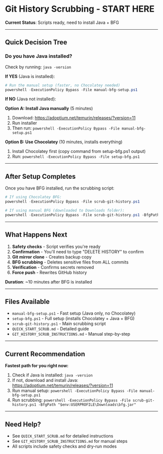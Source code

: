# Git History Scrubbing - START HERE

**Current Status**: Scripts ready, need to install Java + BFG

---

## Quick Decision Tree

### Do you have Java installed?

Check by running: `java -version`

**If YES** (Java is installed):
```powershell
# Run the manual setup (faster, no Chocolatey needed)
powershell -ExecutionPolicy Bypass -File manual-bfg-setup.ps1
```

**If NO** (Java not installed):

**Option A: Install Java manually** (5 minutes)
1. Download: https://adoptium.net/temurin/releases/?version=11
2. Run installer
3. Then run: `powershell -ExecutionPolicy Bypass -File manual-bfg-setup.ps1`

**Option B: Use Chocolatey** (10 minutes, installs everything)
1. Install Chocolatey first (copy command from setup-bfg.ps1 output)
2. Run: `powershell -ExecutionPolicy Bypass -File setup-bfg.ps1`

---

## After Setup Completes

Once you have BFG installed, run the scrubbing script:

```powershell
# If using Chocolatey BFG:
powershell -ExecutionPolicy Bypass -File scrub-git-history.ps1

# If using manual BFG (downloaded to Downloads folder):
powershell -ExecutionPolicy Bypass -File scrub-git-history.ps1 -BfgPath "$env:USERPROFILE\Downloads\bfg.jar"
```

---

## What Happens Next

1. **Safety checks** - Script verifies you're ready
2. **Confirmation** - You'll need to type "DELETE HISTORY" to confirm
3. **Git mirror clone** - Creates backup copy
4. **BFG scrubbing** - Deletes sensitive files from ALL commits
5. **Verification** - Confirms secrets removed
6. **Force push** - Rewrites GitHub history

**Duration**: ~10 minutes after BFG is installed

---

## Files Available

- `manual-bfg-setup.ps1` - Fast setup (Java only, no Chocolatey)
- `setup-bfg.ps1` - Full setup (installs Chocolatey + Java + BFG)
- `scrub-git-history.ps1` - Main scrubbing script
- `QUICK_START_SCRUB.md` - Detailed guide
- `GIT_HISTORY_SCRUB_INSTRUCTIONS.md` - Manual step-by-step

---

## Current Recommendation

**Fastest path for you right now:**

1. Check if Java is installed: `java -version`
2. If not, download and install Java: https://adoptium.net/temurin/releases/?version=11
3. Run manual setup: `powershell -ExecutionPolicy Bypass -File manual-bfg-setup.ps1`
4. Run scrubbing: `powershell -ExecutionPolicy Bypass -File scrub-git-history.ps1 -BfgPath "$env:USERPROFILE\Downloads\bfg.jar"`

---

## Need Help?

- See `QUICK_START_SCRUB.md` for detailed instructions
- See `GIT_HISTORY_SCRUB_INSTRUCTIONS.md` for manual steps
- All scripts include safety checks and dry-run modes
